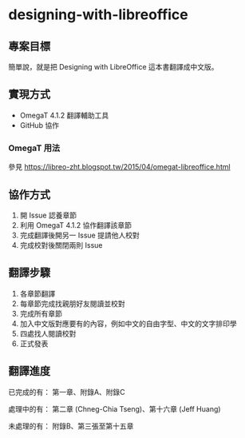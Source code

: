 # designing-with-libreoffice
## 專案目標
簡單說，就是把 Designing with LibreOffice 這本書翻譯成中文版。

## 實現方式
* OmegaT 4.1.2 翻譯輔助工具
* GitHub 協作

### OmegaT 用法
參見 https://libreo-zht.blogspot.tw/2015/04/omegat-libreoffice.html

## 協作方式
1. 開 Issue 認養章節
2. 利用 OmegaT 4.1.2 協作翻譯該章節
3. 完成翻譯後開另一 Issue 提請他人校對
4. 完成校對後關閉兩則 Issue

## 翻譯步驟
1. 各章節翻譯
2. 每章節完成找親朋好友閱讀並校對
3. 完成所有章節
4. 加入中文版對應要有的內容，例如中文的自由字型、中文的文字排印學
5. 四處找人閱讀校對
6. 正式發表

## 翻譯進度
已完成的有：
第一章、附錄A、附錄C

處理中的有：
第二章 (Chneg-Chia Tseng)、第十六章 (Jeff Huang)

未處理的有：
附錄B、第三張至第十五章
